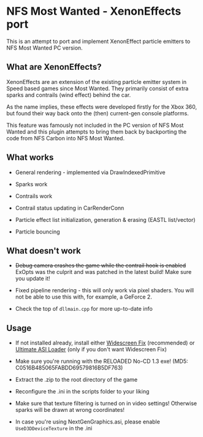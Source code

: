 # NFS Most Wanted - XenonEffects port

This is an attempt to port and implement XenonEffect particle emitters to NFS Most Wanted PC version.

## What are XenonEffects?

XenonEffects are an extension of the existing particle emitter system in Speed based games since Most Wanted. They primarily consist of extra sparks and contrails (wind effect) behind the car.

As the name implies, these effects were developed firstly for the Xbox 360, but found their way back onto the (then) current-gen console platforms.

This feature was famously not included in the PC version of NFS Most Wanted and this plugin attempts to bring them back by backporting the code from NFS Carbon into NFS Most Wanted.

## What works

- General rendering - implemented via DrawIndexedPrimitive

- Sparks work

- Contrails work

- Contrail status updating in CarRenderConn

- Particle effect list initialization, generation & erasing (EASTL list/vector)

- Particle bouncing

## What doesn't work

- ~~Debug camera crashes the game while the contrail hook is enabled~~ ExOpts was the culprit and was patched in the latest build! Make sure you update it!

- Fixed pipeline rendering - this will only work via pixel shaders. You will not be able to use this with, for example, a GeForce 2.

- Check the top of `dllmain.cpp` for more up-to-date info

## Usage

- If not installed already, install either [Widescreen Fix](https://github.com/ThirteenAG/WidescreenFixesPack/releases/tag/nfsmw) (recommended) or [Ultimate ASI Loader](https://github.com/ThirteenAG/Ultimate-ASI-Loader/releases) (only if you don't want Widescreen Fix)

- Make sure you're running with the RELOADED No-CD 1.3 exe! (MD5: C0516B485065FABDD69579816B5DF763)

- Extract the .zip to the root directory of the game

- Reconfigure the .ini in the scripts folder to your liking

- Make sure that texture filtering is turned on in video settings! Otherwise sparks will be drawn at wrong coordinates!

- In case you're using NextGenGraphics.asi, please enable `UseD3DDeviceTexture` in the .ini
